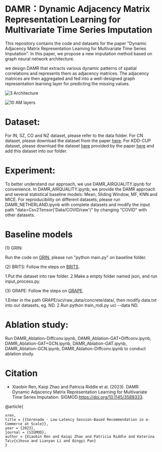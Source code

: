 # DAMR：Dynamic Adjacency Matrix Representation Learning for Multivariate Time Series Imputation
This repository contains the code and datasets for the paper "Dynamic Adjacency Matrix Representation Learning for Multivariate Time Series Imputation". In this paper, we propose a new imputation method based on graph neural network architecture.

we design DAMR that extracts various dynamic patterns of spatial correlations and represents them as adjacency matrices. The adjacency matrices are then aggregated and fed into a well-designed graph representation learning layer for predicting the missing values.

![3 Architecture](https://user-images.githubusercontent.com/98369049/197794496-395db772-0912-48f8-b2d8-b5366ca221e0.jpg)

![10 AM layers](https://user-images.githubusercontent.com/98369049/197795715-4d7065e3-fa56-4468-ac9c-4df0757411c2.jpg)


# Dataset:

For IN, SZ, CO and NZ dataset, please refer to the data folder.
For CN dataset, please download the dataset from the paper [here](https://dl.acm.org/doi/10.1145/2783258.2788573).
For KDD-CUP dataset, please download the dataset [here](https://www.kdd.org/kdd2018/kdd-cup)  provided by the paper [here](https://arxiv.org/abs/2103.02164) and add this dataset into our folder.

# Experiment:

To better understand our approach, we use DAMR_AIRQUALITY.ipynb for convenience.
In  DAMR_AIRQUALITY.ipynb, we provide the DAMR approach and several statistical baseline models: Mean, Sliding Window, MF, KNN and MICE.
For reproducibility on different datasets, please run DAMR_NETHERLAND.ipynb with complete datasets and modify the input path "data=Csv2Tensor('Data/COVID/raw')" by changing "COVID" with other datasets.

# Baseline models 
(1) GRIN:

Run the code on [GRIN](https://github.com/Graph-Machine-Learning-Group/grin/blob/main/requirements.txt), please run "python main.py" on baseline folder.

(2) BRITS:
Follow the steps on [BRITS](https://github.com/caow13/BRITS). 

1.Put the dataset into raw folder.
2.Make a empty folder named json, and run input_process.py.

(3) GRAPE:
Follow the steps on [GRAPE](https://github.com/maxiaoba/GRAPE).

1.Enter in the path GRAPE/uci/raw_data/concrete/data/, then modify data.txt into our datasets, eg. ND.
2.Run python train_mdi.py uci --data ND. 

# Ablation study:
Run 
DAMR_Ablation-Diffconv.ipynb,
DAMR_Ablation-GAT+Diffconv.ipynb,
DAMR_Ablation-GAT+GCN.ipynb,
DAMR_Ablation-GAT.ipynb,
DAMR_Ablation-GCN.ipynb,
DAMR_Ablation-Diffconv.ipynb
to conduct ablation study.


# Citation

- Xiaobin Ren, Kaiqi Zhao and Patricia Riddle et al. (2023). DAMR: Dynamic Adjacency Matrix Representation Learning for Multivariate Time Series Imputation. SIGMOD.https://doi.org/10.1145/3589333.


@article{


    xren,
    title = {{Serenade - Low-Latency Session-Based Recommendation in e-Commerce at Scale}},
    year = {2023},
    journal = {SIGMOD},
    author = {Xiaobin Ren and Kaiqi Zhao and Patricia Riddle and Katerina Ta\v{s}kova and Lianyan Li and Qingyi Pan}
    }

